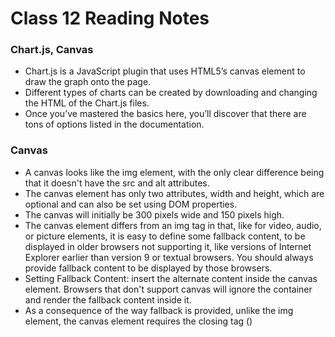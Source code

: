 # Class 12 Reading Notes

### Chart.js, Canvas
-  Chart.js is a JavaScript plugin that uses HTML5’s canvas element to draw the graph onto the page.
- Different types of charts can be created by downloading and changing the HTML of the Chart.js files.
- Once you’ve mastered the basics here, you’ll discover that there are tons of options listed in the documentation.

### Canvas
- A canvas looks like the img element, with the only clear difference being that it doesn't have the src and alt attributes.
- The canvas element has only two attributes, width and height, which are optional and can also be set using DOM properties.
- The canvas will initially be 300 pixels wide and 150 pixels high.
- The canvas element differs from an img tag in that, like for video, audio, or picture elements, it is easy to define some fallback content, to be displayed in older browsers not supporting it, like versions of Internet Explorer earlier than version 9 or textual browsers. You should always provide fallback content to be displayed by those browsers.
- Setting Fallback Content: insert the alternate content inside the canvas element. Browsers that don't support canvas will ignore the container and render the fallback content inside it.
- As a consequence of the way fallback is provided, unlike the img element, the canvas element requires the closing tag (</canvas>)
